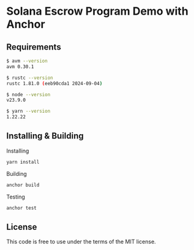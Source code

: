 # Solana Escrow Program Demo with Anchor

## Requirements

```bash
$ avm --version
avm 0.30.1

$ rustc --version
rustc 1.81.0 (eeb90cda1 2024-09-04)

$ node --version
v23.9.0

$ yarn --version
1.22.22
```

## Installing & Building

Installing

```bash
yarn install
```

Building

```bash
anchor build
```

Testing

```bash
anchor test
```

## License

This code is free to use under the terms of the MIT license.
